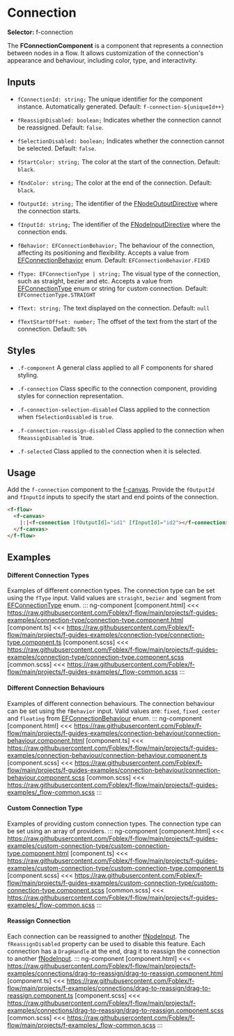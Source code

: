 ﻿# Connection

**Selector:** f-connection

The **FConnectionComponent** is a component that represents a connection between nodes in a flow. It allows customization of the connection's appearance and behaviour, including color, type, and interactivity.  

## Inputs

  - `fConnectionId: string;` The unique identifier for the component instance. Automatically generated. Default: `f-connection-${uniqueId++}` 

  - `fReassignDisabled: boolean;` Indicates whether the connection cannot be reassigned. Default: `false`. 

  - `fSelectionDisabled: boolean;` Indicates whether the connection cannot be selected. Default: `false`. 

  - `fStartColor: string;` The color at the start of the connection. Default: `black`.

  - `fEndColor: string;` The color at the end of the connection. Default: `black`. 

  - `fOutputId: string;` The identifier of the [FNodeOutputDirective](f-node-output-directive) where the connection starts.  

  - `fInputId: string;` The identifier of the [FNodeInputDirective](f-node-input-directive) where the connection ends.  

  - `fBehavior: EFConnectionBehavior;` The behaviour of the connection, affecting its positioning and flexibility. Accepts a value from [EFConnectionBehavior]() enum. Default: `EFConnectionBehavior.FIXED`

  - `fType: EFConnectionType | string;` The visual type of the connection, such as straight, bezier and etc. Accepts a value from [EFConnectionType]() enum or string for custom connection. Default: `EFConnectionType.STRAIGHT` 

  - `fText: string;` The text displayed on the connection. Default: `null`

  - `fTextStartOffset: number;` The offset of the text from the start of the connection. Default: `50%`

## Styles
  - `.f-component` A general class applied to all F components for shared styling.

  - `.f-connection` Class specific to the connection component, providing styles for connection representation.

  - `.f-connection-selection-disabled` Class applied to the connection when `fSelectionDisabled` is `true`.

  - `.f-connection-reassign-disabled` Class applied to the connection when `fReassignDisabled` is `true.

  - `.f-selected` Class applied to the connection when it is selected.

## Usage

Add the `f-connection` component to the [f-canvas](f-canvas-component). Provide the `fOutputId` and `fInputId` inputs to specify the start and end points of the connection.

```html
<f-flow>
  <f-canvas>
    |:|<f-connection [fOutputId]="id1" [fInputId]="id2"></f-connection>|:|
  </f-canvas>
</f-flow>
```

## Examples

#### Different Connection Types
Examples of different connection types. The connection type can be set using the `fType` input. Valid values are `straight`, `bezier` and `segment from [EFConnectionType](e-f-connection-type) enum.
::: ng-component <connection-type></connection-type>
[component.html] <<< https://raw.githubusercontent.com/Foblex/f-flow/main/projects/f-guides-examples/connection-type/connection-type.component.html
[component.ts] <<< https://raw.githubusercontent.com/Foblex/f-flow/main/projects/f-guides-examples/connection-type/connection-type.component.ts
[component.scss] <<< https://raw.githubusercontent.com/Foblex/f-flow/main/projects/f-guides-examples/connection-type/connection-type.component.scss
[common.scss] <<< https://raw.githubusercontent.com/Foblex/f-flow/main/projects/f-guides-examples/_flow-common.scss
:::

#### Different Connection Behaviours
Examples of different connection behaviours. The connection behaviour can be set using the `fBehavior` input. Valid values are: `fixed`, `fixed_center` and `floating` from [EFConnectionBehaviour](e-f-connection-behaviour) enum.
::: ng-component <connection-behaviour></connection-behaviour>
[component.html] <<< https://raw.githubusercontent.com/Foblex/f-flow/main/projects/f-guides-examples/connection-behaviour/connection-behaviour.component.html
[component.ts] <<< https://raw.githubusercontent.com/Foblex/f-flow/main/projects/f-guides-examples/connection-behaviour/connection-behaviour.component.ts
[component.scss] <<< https://raw.githubusercontent.com/Foblex/f-flow/main/projects/f-guides-examples/connection-behaviour/connection-behaviour.component.scss
[common.scss] <<< https://raw.githubusercontent.com/Foblex/f-flow/main/projects/f-guides-examples/_flow-common.scss
:::

#### Custom Connection Type
Examples of providing custom connection types. The connection type can be set using an array of providers.
::: ng-component <custom-connection-type></custom-connection-type>
[component.html] <<< https://raw.githubusercontent.com/Foblex/f-flow/main/projects/f-guides-examples/custom-connection-type/custom-connection-type.component.html
[component.ts] <<< https://raw.githubusercontent.com/Foblex/f-flow/main/projects/f-guides-examples/custom-connection-type/custom-connection-type.component.ts
[component.scss] <<< https://raw.githubusercontent.com/Foblex/f-flow/main/projects/f-guides-examples/custom-connection-type/custom-connection-type.component.scss
[common.scss] <<< https://raw.githubusercontent.com/Foblex/f-flow/main/projects/f-guides-examples/_flow-common.scss
:::

#### Reassign Connection
Each connection can be reassigned to another [fNodeInput](f-node-input-directive). The `fReassignDisabled` property can be used to disable this feature. Each connection has a `DragHandle` at the end, drag it to reassign the connection to another [fNodeInput](f-node-input-directive).
::: ng-component <drag-to-reassign></drag-to-reassign> 
[component.html] <<< https://raw.githubusercontent.com/Foblex/f-flow/main/projects/f-examples/connections/drag-to-reassign/drag-to-reassign.component.html
[component.ts] <<< https://raw.githubusercontent.com/Foblex/f-flow/main/projects/f-examples/connections/drag-to-reassign/drag-to-reassign.component.ts
[component.scss] <<< https://raw.githubusercontent.com/Foblex/f-flow/main/projects/f-examples/connections/drag-to-reassign/drag-to-reassign.component.scss
[common.scss] <<< https://raw.githubusercontent.com/Foblex/f-flow/main/projects/f-examples/_flow-common.scss
:::
